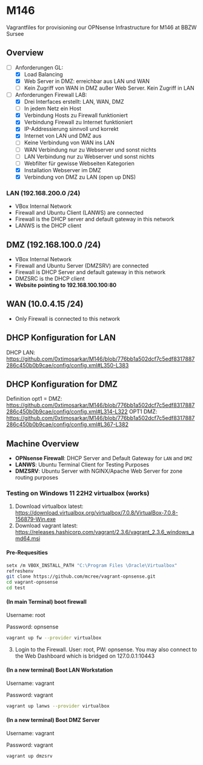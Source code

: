 # M146
Vagrantfiles for provisioning our OPNsense Infrastructure for M146 at BBZW Sursee

## Overview

- [ ] Anforderungen GL:
    - [x] Load Balancing
    - [x] Web Server in DMZ: erreichbar aus LAN und WAN
    - [ ] Kein Zugriff von WAN in DMZ außer Web Server. Kein Zugriff in LAN

- [ ] Anforderungen Firewall LAB:
    - [x] Drei Interfaces erstellt: LAN, WAN, DMZ
    - [ ] In jedem Netz ein Host
    - [x] Verbindung Hosts zu Firewall funktioniert
    - [x] Verbindung Firewall zu Internet funktioniert
    - [x] IP-Addressierung sinnvoll und korrekt
    - [x] Internet von LAN und DMZ aus
    - [ ] Keine Verbindung von WAN ins LAN
    - [ ] WAN Verbindung nur zu Webserver und sonst nichts
    - [ ] LAN Verbindung nur zu Webserver und sonst nichts
    - [ ] Webfilter für gewisse Webseiten Kategorien
    - [x] Installation Webserver im DMZ
    - [x] Verbindung von DMZ zu LAN (open up DNS)

### LAN (192.168.200.0 /24)

- VBox Internal Network
- Firewall and Ubuntu Client (LANWS) are connected
- Firewall is the DHCP server and default gateway in this network
- LANWS is the DHCP client

## DMZ (192.168.100.0 /24)

- VBox Internal Network
- Firewall and Ubuntu Server (DMZSRV) are connected
- Firewall is DHCP Server and default gateway in this network
- DMZSRC is the DHCP client
- **Website pointing to 192.168.100.100:80**

## WAN (10.0.4.15 /24)

- Only Firewall is connected to this network

## DHCP Konfiguration for LAN

DHCP LAN: https://github.com/0xtimosarkar/M146/blob/776bb1a502dcf7c5edf8317887286c450b0b9cae/config/config.xml#L350-L383

## DHCP Konfiguration for DMZ

Definition opt1 = DMZ: https://github.com/0xtimosarkar/M146/blob/776bb1a502dcf7c5edf8317887286c450b0b9cae/config/config.xml#L314-L322
OPT1 DMZ: https://github.com/0xtimosarkar/M146/blob/776bb1a502dcf7c5edf8317887286c450b0b9cae/config/config.xml#L367-L382

## Machine Overview

- **OPNsense Firewall**: DHCP Server and Default Gateway for ```LAN``` and ```DMZ```
- **LANWS**: Ubuntu Terminal Client for Testing Purposes
- **DMZSRV**: Ubuntu Server with NGINX/Apache Web Server for zone routing purposes


### Testing on Windows 11 22H2 virtualbox (works)

1. Download virtualbox latest: https://download.virtualbox.org/virtualbox/7.0.8/VirtualBox-7.0.8-156879-Win.exe
2. Download vagrant latest: https://releases.hashicorp.com/vagrant/2.3.6/vagrant_2.3.6_windows_amd64.msi

#### Pre-Requesities

```bash
setx /m VBOX_INSTALL_PATH "C:\Program Files \Oracle\Virtualbox"
refreshenv
git clone https://github.com/mcree/vagrant-opnsense.git
cd vagrant-opnsense
cd test
```

#### (In main Terminal) boot firewall

Username: root

Password: opnsense

```bash
vagrant up fw --provider virtualbox
```

3. Login to the Firewall. User: root, PW: opnsense. You may also connect to the Web Dashboard which is bridged on 127.0.0.1:10443


#### (In a new terminal) Boot LAN Workstation

Username: vagrant

Password: vagrant

```bash
vagrant up lanws --provider virtualbox
```


#### (In a new terminal) Boot DMZ Server

Username: vagrant

Password: vagrant

```bash
vagrant up dmzsrv
```

